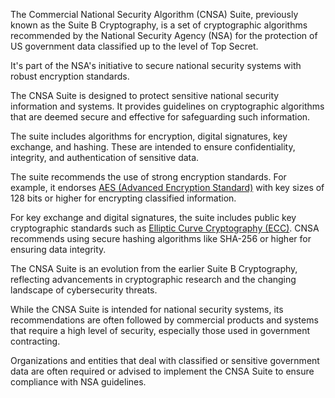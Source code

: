 The Commercial National Security Algorithm (CNSA) Suite, previously known as the Suite B Cryptography, is a set of cryptographic algorithms recommended by the National Security Agency (NSA) for the protection of US government data classified up to the level of Top Secret.

It's part of the NSA's initiative to secure national security systems with robust encryption standards.

The CNSA Suite is designed to protect sensitive national security information and systems. It provides guidelines on cryptographic algorithms that are deemed secure and effective for safeguarding such information.

The suite includes algorithms for encryption, digital signatures, key exchange, and hashing. These are intended to ensure confidentiality, integrity, and authentication of sensitive data.

The suite recommends the use of strong encryption standards. For example, it endorses [AES (Advanced Encryption Standard)](../cryptography/aes.md) with key sizes of 128 bits or higher for encrypting classified information.

For key exchange and digital signatures, the suite includes public key cryptographic standards such as [Elliptic Curve Cryptography (ECC)](../cryptography/ecc.md). CNSA recommends using secure hashing algorithms like SHA-256 or higher for ensuring data integrity.

The CNSA Suite is an evolution from the earlier Suite B Cryptography, reflecting advancements in cryptographic research and the changing landscape of cybersecurity threats.

While the CNSA Suite is intended for national security systems, its recommendations are often followed by commercial products and systems that require a high level of security, especially those used in government contracting.

Organizations and entities that deal with classified or sensitive government data are often required or advised to implement the CNSA Suite to ensure compliance with NSA guidelines.
